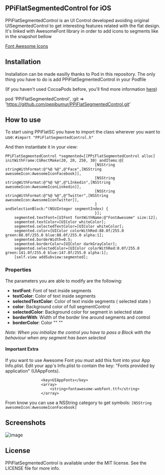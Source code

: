 ## PPiFlatSegmentedControl for iOS

PPiFlatSegmentedControl is an UI Control developed avoiding original UISegmentedControl to get interesting features related with the flat design. 
It's linked with AwesomeFont library in order to add icons to segments like in the snapshot bellow

[Font Awesome Icons](http://fortawesome.github.io/Font-Awesome/icons/)

## Installation
Installation can be made easilly thanks to Pod in this repository. The only thing you have to do is add PPiFlatSegmentedControl in your Podfile

(If you haven't used CocoaPods before, you'll find more information [here](http://cocoapods.org/))

pod 'PPiFlatSegmentedControl', :git => 'https://github.com/pepibumur/PPiFlatSegmentedControl.git'

## How to use
To start using PPiFlatSC you have to import the class wherever you want to use:
```#import "PPiFlatSegmentedControl.h"```

And then instantiate it in your view:
```
PPiFlatSegmentedControl *segmented=[[PPiFlatSegmentedControl alloc] initWithFrame:CGRectMake(20, 20, 250, 30) andItems:@[
                                        [NSString stringWithFormat:@"%@ %@",@"Face",[NSString awesomeIcon:AwesomeIconFacebook]],
                                        [NSString stringWithFormat:@"%@ %@",@"LInkedin",[NSString awesomeIcon:AwesomeIconLinkedin]],
                                        [NSString stringWithFormat:@"%@ %@",@"Twitter",[NSString awesomeIcon:AwesomeIconTwitter]],
                                        ] andSelectionBlock:^(NSUInteger segmentIndex) {
                                        }];
    segmented.textFont=[UIFont fontWithName:@"FontAwesome" size:12];
    segmented.textColor=[UIColor whiteColor];
    segmented.selectedTextColor=[UIColor whiteColor];
    segmented.color=[UIColor colorWithRed:88.0f/255.0 green:88.0f/255.0 blue:88.0f/255.0 alpha:1];
    segmented.borderWidth=0.5;
    segmented.borderColor=[UIColor darkGrayColor];
    segmented.selectedColor=[UIColor colorWithRed:0.0f/255.0 green:141.0f/255.0 blue:147.0f/255.0 alpha:1];
    [self.view addSubview:segmented];

```
### Properties
The parameters you are able to modify are the following:
* **textFont**: Font of text inside segments
* **textColor**: Color of text inside segments
* **selectedTextColor**: Color of text inside segments ( selected state )
* **color**: Background color of full segmentControl
* **selectedColor**: Background color for segment in selected state
* **borderWith**: Width of the border line around segments and control
* **borderColor**: Color "" ""

*Note: When you initialize the control you have to pass a Block with the behaviour when any segment has been selected*

#### Important Extra
If you want to use Awesome Font you must add this font into your App Info.plist. Edit your app's Info.plist to contain the key:
                    "Fonts provided by application" (UIAppFonts).

                    <key>UIAppFonts</key>
                    <array>
                        <string>fontawesome-webfont.ttf</string>
                    </array>
 
From know you can use a NSString category to get symbols:
```[NSString awesomeIcon:AwesomeIconFacebook]```
## Screenshots
![image](http://img202.imageshack.us/img202/5927/faws.png)

## License
PPiFlatSegmentedControl is available under the MIT license. See the LICENSE file for more info.
